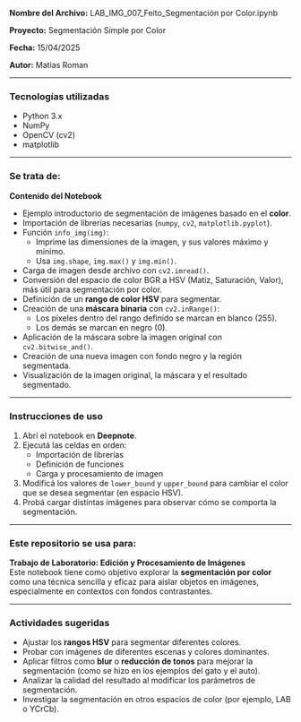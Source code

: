 
**Nombre del Archivo:** LAB_IMG_007_Feito_Segmentación por Color.ipynb  

**Proyecto:** Segmentación Simple por Color  

**Fecha:** 15/04/2025  

**Autor:** Matias Roman  

---

### Tecnologías utilizadas
- Python 3.x  
- NumPy  
- OpenCV (cv2)  
- matplotlib  

---

### Se trata de:
**Contenido del Notebook**
- Ejemplo introductorio de segmentación de imágenes basado en el **color**.
- Importación de librerías necesarias (`numpy`, `cv2`, `matplotlib.pyplot`).
- Función `info_img(img)`:
  - Imprime las dimensiones de la imagen, y sus valores máximo y mínimo.
  - Usa `img.shape`, `img.max()` y `img.min()`.
- Carga de imagen desde archivo con `cv2.imread()`.
- Conversión del espacio de color BGR a HSV (Matiz, Saturación, Valor), más útil para segmentación por color.
- Definición de un **rango de color HSV** para segmentar.
- Creación de una **máscara binaria** con `cv2.inRange()`: 
  - Los píxeles dentro del rango definido se marcan en blanco (255).
  - Los demás se marcan en negro (0).
- Aplicación de la máscara sobre la imagen original con `cv2.bitwise_and()`.
- Creación de una nueva imagen con fondo negro y la región segmentada.
- Visualización de la imagen original, la máscara y el resultado segmentado.

---

### Instrucciones de uso
1. Abrí el notebook en **Deepnote**.  
2. Ejecutá las celdas en orden:  
   - Importación de librerías  
   - Definición de funciones  
   - Carga y procesamiento de imagen  
3. Modificá los valores de `lower_bound` y `upper_bound` para cambiar el color que se desea segmentar (en espacio HSV).  
4. Probá cargar distintas imágenes para observar cómo se comporta la segmentación.  

---

### Este repositorio se usa para:
**Trabajo de Laboratorio: Edición y Procesamiento de Imágenes**  
Este notebook tiene como objetivo explorar la **segmentación por color** como una técnica sencilla y eficaz para aislar objetos en imágenes, especialmente en contextos con fondos contrastantes.

---

### Actividades sugeridas
- Ajustar los **rangos HSV** para segmentar diferentes colores.  
- Probar con imágenes de diferentes escenas y colores dominantes.  
- Aplicar filtros como **blur** o **reducción de tonos** para mejorar la segmentación (como se hizo en los ejemplos del gato y el auto).  
- Analizar la calidad del resultado al modificar los parámetros de segmentación.  
- Investigar la segmentación en otros espacios de color (por ejemplo, LAB o YCrCb).  
